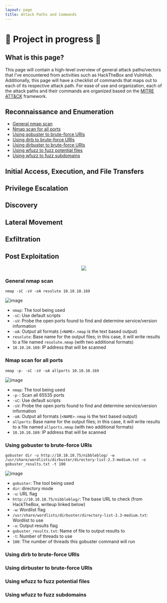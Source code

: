 ```yaml
---
layout: page
title: Attack Paths and Commands
---
```


# 🚧 Project in progress 🚧

## What is this page?

This page will contain a high-level overview of general attack paths/vectors that I've encountered from activities such as HackTheBox and VulnHub. Additionally, this page will have a checklist of commands that maps out to each of its respective attack path. For ease of use and organization, each of the attack paths and their commands are organized based on the [MITRE ATT&CK](https://attack.mitre.org/) framework.

## Reconnaissance and Enumeration

* [General nmap scan](https://burntxnoodle.github.io/AttackPathsAndCommands/#general-nmap-scan)
* [Nmap scan for all ports](https://burntxnoodle.github.io/AttackPathsAndCommands/#nmap-scan-for-all-ports)
* [Using gobuster to brute-force URIs]()
* [Using dirb to brute-force URIs]()
* [Using dirbuster to brute-force URIs]()
* [Using wfuzz to fuzz potential files]()
* [Using wfuzz to fuzz subdomains]()

## Initial Access, Execution, and File Transfers

## Privilege Escalation

## Discovery

## Lateral Movement

## Exfiltration

## Post Exploitation 

<p align="center">
  <img src="https://user-images.githubusercontent.com/41026969/89838415-2cd50c00-db39-11ea-824b-8ef86b869974.png" />
</p>

### General nmap scan
`nmap -sC -sV -oA resolute 10.10.10.169`

![image](https://user-images.githubusercontent.com/41026969/89837667-702e7b00-db37-11ea-9c5e-fb19e0846ad4.png)

* `nmap`: The tool being used
* `-sC`: Use default scripts
* `-sV`: Probe the open ports found to find and determine service/version information
* `-oA`: Output all formats (`<NAME>.nmap` is the text based output)
* `resolute`: Base name for the output files; in this case, it will write results to a file named `resolute.nmap` (with two additional formats)
* `10.10.10.169`: IP address that will be scanned

### Nmap scan for all ports
`nmap -p- -sC -sV -oA allports 10.10.10.169`

![image](https://user-images.githubusercontent.com/41026969/89954677-8ef84480-dbff-11ea-9dc1-e16ba96e8a7b.png)

* `nmap`: The tool being used
* `-p-`: Scan all 65535 ports
* `-sC`: Use default scripts
* `-sV`: Probe the open ports found to find and determine service/version information
* `-oA`: Output all formats (`<NAME>.nmap` is the text based output)
* `allports`: Base name for the output files; in this case, it will write results to a file named `allports.nmap` (with two additional formats)
* `10.10.10.169`: IP address that will be scanned


### Using gobuster to brute-force URIs
`gobuster dir -u http://10.10.10.75/nibbleblog/ -w /usr/share/wordlists/dirbuster/directory-list-2.3-medium.txt -o gobuster_results.txt -t 100`

![image](https://user-images.githubusercontent.com/41026969/74098356-3b3c5f80-4ae5-11ea-85ae-68c200a0e0c8.png)

* `gobuster`: The tool being used
* `dir`: directory mode
* `-u`: URL flag
* `http://10.10.10.75/nibbleblog/`: The base URL to check (from HackTheBox, writeup linked below)
* `-w`: Wordlist flag
* `/usr/share/wordlists/dirbuster/directory-list-2.3-medium.txt`: Wordlist to use
* `-o`: Output results flag
* `gobuster_results.txt`: Name of file to output results to
* `-t`: Number of threads to use
* `100`: The number of threads this gobuster command will run

### Using dirb to brute-force URIs

### Using dirbuster to brute-force URIs

### Using wfuzz to fuzz potential files

### Using wfuzz to fuzz subdomains
